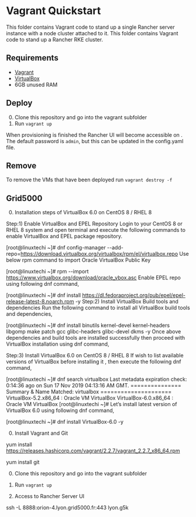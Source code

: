 # Vagrant Quickstart

This folder contains Vagrant code to stand up a single Rancher server instance with a node cluster attached to it.
This folder contains Vagrant code to stand up a Rancher RKE cluster.

## Requirements

- [Vagrant](https://www.vagrantup.com)
- [VirtualBox](https://www.virtualbox.org)
- 6GB unused RAM

## Deploy

0. Clone this repository and go into the vagrant subfolder
0. Run `vagrant up`

When provisioning is finished the Rancher UI will become accessible on [](http://172.22.101.101).
The default password is `admin`, but this can be updated in the config.yaml file.

## Remove

To remove the VMs that have been deployed run `vagrant destroy -f`


## Grid5000

0. Installation steps of VirtualBox 6.0 on CentOS 8 / RHEL 8

Step:1) Enable VirtualBox and EPEL Repository
Login to your CentOS 8 or RHEL 8 system and open terminal and execute the following commands to enable VirtualBox and EPEL package repository.
 
[root@linuxtechi ~]# dnf config-manager --add-repo=https://download.virtualbox.org/virtualbox/rpm/el/virtualbox.repo
Use below rpm command to import Oracle VirtualBox Public Key

[root@linuxtechi ~]# rpm --import https://www.virtualbox.org/download/oracle_vbox.asc
Enable EPEL repo using following dnf command,

[root@linuxtechi ~]# dnf install https://dl.fedoraproject.org/pub/epel/epel-release-latest-8.noarch.rpm -y
Step:2) Install VirtualBox Build tools and dependencies
Run the following command to install all VirtualBox build tools and dependencies,

[root@linuxtechi ~]# dnf install binutils kernel-devel kernel-headers libgomp make patch gcc glibc-headers glibc-devel dkms -y
Once above dependencies and build tools are installed successfully then proceed with VirtualBox installation using dnf command,
 
Step:3) Install VirtualBox 6.0 on CentOS 8 / RHEL 8
If wish to list available versions of VirtualBox before installing it , then execute the following dnf command,

[root@linuxtechi ~]# dnf search virtualbox
Last metadata expiration check: 0:14:36 ago on Sun 17 Nov 2019 04:13:16 AM GMT.
=============== Summary & Name Matched: virtualbox =====================
VirtualBox-5.2.x86_64 : Oracle VM VirtualBox
VirtualBox-6.0.x86_64 : Oracle VM VirtualBox
[root@linuxtechi ~]#
Let’s install latest version of VirtualBox 6.0 using following dnf command,

[root@linuxtechi ~]# dnf install VirtualBox-6.0 -y

0. Install Vagrant and Git

yum install https://releases.hashicorp.com/vagrant/2.2.7/vagrant_2.2.7_x86_64.rpm

yum install git

0. Clone this repository and go into the vagrant subfolder

0. Run `vagrant up`

0. Access to Rancher Server UI

ssh -L 8888:orion-4.lyon.grid5000.fr:443 lyon.g5k
